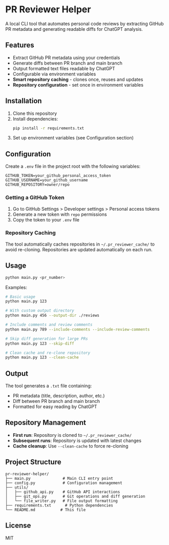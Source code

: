 # PR Reviewer Helper

A local CLI tool that automates personal code reviews by extracting GitHub PR metadata and generating readable diffs for ChatGPT analysis.

## Features

- Extract GitHub PR metadata using your credentials
- Generate diffs between PR branch and main branch
- Output formatted text files readable by ChatGPT
- Configurable via environment variables
- **Smart repository caching** - clones once, reuses and updates
- **Repository configuration** - set once in environment variables

## Installation

1. Clone this repository
2. Install dependencies:
   ```bash
   pip install -r requirements.txt
   ```
3. Set up environment variables (see Configuration section)

## Configuration

Create a `.env` file in the project root with the following variables:

```env
GITHUB_TOKEN=your_github_personal_access_token
GITHUB_USERNAME=your_github_username
GITHUB_REPOSITORY=owner/repo
```

### Getting a GitHub Token

1. Go to GitHub Settings > Developer settings > Personal access tokens
2. Generate a new token with `repo` permissions
3. Copy the token to your `.env` file

### Repository Caching

The tool automatically caches repositories in `~/.pr_reviewer_cache/` to avoid re-cloning. Repositories are updated automatically on each run.

## Usage

```bash
python main.py <pr_number>
```

Examples:

```bash
# Basic usage
python main.py 123

# With custom output directory
python main.py 456 --output-dir ./reviews

# Include comments and review comments
python main.py 789 --include-comments --include-review-comments

# Skip diff generation for large PRs
python main.py 123 --skip-diff

# Clean cache and re-clone repository
python main.py 123 --clean-cache
```

## Output

The tool generates a `.txt` file containing:

- PR metadata (title, description, author, etc.)
- Diff between PR branch and main branch
- Formatted for easy reading by ChatGPT

## Repository Management

- **First run**: Repository is cloned to `~/.pr_reviewer_cache/`
- **Subsequent runs**: Repository is updated with latest changes
- **Cache cleanup**: Use `--clean-cache` to force re-cloning

## Project Structure

```
pr-reviewer-helper/
├── main.py              # Main CLI entry point
├── config.py            # Configuration management
├── utils/
│   ├── github_api.py    # GitHub API interactions
│   ├── git_ops.py       # Git operations and diff generation
│   └── file_writer.py   # File output formatting
├── requirements.txt      # Python dependencies
└── README.md           # This file
```

## License

MIT

